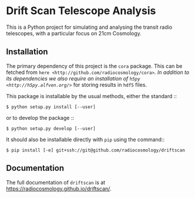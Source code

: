 # Drift Scan Telescope Analysis

This is a Python project for simulating and analysing the transit radio
telescopes, with a particular focus on 21cm Cosmology.

## Installation

The primary dependency of this project is the `cora` package. This can be
fetched from `here <http://github.com/radiocosmology/cora>`_. In addition to its
dependencies we also require an installation of `h5py
<http://h5py.alfven.org/>`_ for storing results in `hdf5` files.

This package is installable by the usual methods, either the standard ::

    $ python setup.py install [--user]

or to develop the package ::

    $ python setup.py develop [--user]

It should also be installable directly with `pip` using the command::

	$ pip install [-e] git+ssh://git@github.com/radiocosmology/driftscan


## Documentation
 The full documentation of `driftscan` is at https://radiocosmology.github.io/driftscan/.
